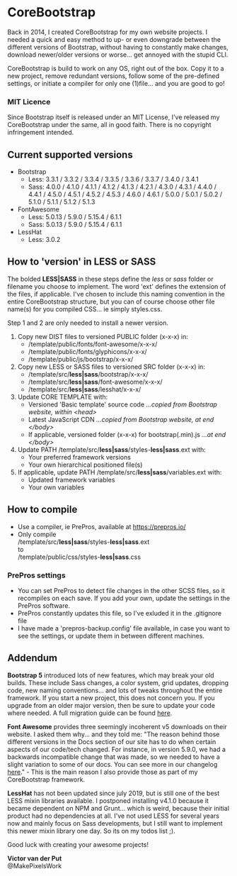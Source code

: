 # CoreBootstrap

Back in 2014, I created CoreBootstrap for my own website projects. I needed a quick and easy method to up- or even downgrade between the different versions of Bootstrap, without having to constantly make changes, download newer/older versions or worse... get annoyed with the stupid CLI.

CoreBootstrap is build to work on any OS, right out of the box. Copy it to a new project, remove redundant versions, follow some of the pre-defined settings, or initiate a compiler for only one (1)file... and you are good to go!

### MIT Licence
Since Bootstrap itself is released under an MIT License, I've released my CoreBootstrap under the same, all in good faith. There is no copyright infringement intended.

## Current supported versions

- Bootstrap
  - Less:
    3.3.1 / 3.3.2 / 3.3.4 / 3.3.5 / 3.3.6 / 3.3.7 / 3.4.0 / 3.4.1
  - Sass:
    4.0.0 / 4.1.0 / 4.1.1 / 4.1.2 / 4.1.3 / 4.2.1 / 4.3.0 / 4.3.1 / 4.4.0 / 4.4.1 / 4.5.0 / 4.5.1 / 4.5.2 / 4.5.3 / 4.6.0 / 4.6.1 / 5.0.0 / 5.0.1 / 5.0.2 / 5.1.0 / 5.1.1 / 5.1.2 / 5.1.3
- FontAwesome
  - Less: 5.0.13 / 5.9.0 / 5.15.4 / 6.1.1
  - Sass: 5.0.13 / 5.9.0 / 5.15.4 / 6.1.1
- LessHat
  - Less: 3.0.2

## How to 'version' in LESS or SASS

The bolded **LESS|SASS** in these steps define the _less_ or _sass_ folder or filename you choose to implement. The word 'ext' defines the extension of the files, if applicable. I've chosen to include this naming convention in the entire CoreBootstrap structure, but you can of course choose other file name(s) for you compiled CSS... ie simply styles.css.

Step 1 and 2 are only needed to install a newer version.

1. Copy new DIST files to versioned PUBLIC folder (x-x-x) in:
   - /template/public/fonts/font-awesome/x-x-x/
   - /template/public/fonts/glyphicons/x-x-x/
   - /template/public/js/bootstrap/x-x-x/
2. Copy new LESS or SASS files to versioned SRC folder (x-x-x) in:
   - /template/src/**less|sass**/bootstrap/x-x-x/
   - /template/src/**less|sass**/font-awesome/x-x-x/
   - /template/src/**less|sass**/lesshat/x-x-x/
3. Update CORE TEMPLATE with:
   - Versioned 'Basic template' source code _...copied from Bootstrap website, within \<head\>_
   - Latest JavaScript CDN _...copied from Bootstrap website, at end \</body\>_
   - If applicable, versioned folder (x-x-x) for bootstrap(.min).js _...at end \</body\>_
4. Update PATH /template/src/**less|sass**/styles-**less|sass**.ext with:
   - Your preferred framework versions
   - Your own hierarchical positioned file(s)
5. If applicable, update PATH /template/src/**less|sass**/variables.ext with:
   - Updated framework variables
   - Your own variables

## How to compile

- Use a compiler, ie PrePros, available at https://prepros.io/
- Only compile<br>
/template/src/**less|sass**/styles-**less|sass**.ext<br>
to<br>
/template/public/css/styles-**less|sass**.css

### PrePros settings

- You can set PrePros to detect file changes in the other SCSS files, so it recompiles on each save. If you add your own, update the settings in the PrePros software.
- PrePros constantly updates this file, so I've exluded it in the .gitignore file
- I have made a 'prepros-backup.config' file available, in case you want to see the settings, or update them in between different machines.

## Addendum

<strong>Bootstrap 5</strong> introduced lots of new features, which may break your old builds. These include Sass changes, a color system, grid updates, dropping code, new naming conventions... and lots of tweaks throughout the entire framework. If you start a new project, this does not concern you. If you upgrade from an older major version, then be sure to update your code where needed. A full migration guide can be found <a href="https://getbootstrap.com/docs/5.0/migration/">here</a>.

<strong>Font Awesome</strong> provides three seemingly incoherent v5 downloads on their website. I asked them why... and they told me: "The reason behind those different versions in the Docs section of our site has to do when certain aspects of our code/tech changed. For instance, in version 5.9.0, we had a backwards incompatible change that was made, so we needed to have a slight variation to some of our docs. You can see more in our changelog <a href="https://github.com/FortAwesome/Font-Awesome/blob/master/CHANGELOG.md">here</a>." - This is the main reason I also provide those as part of my CoreBootstrap framework.

<strong>LessHat</strong> has not been updated since july 2019, but is still one of the best LESS mixin libraries available. I postponed installing v4.1.0 because it became dependent on NPM and Grunt... which is weird, because their initial product had no dependencies at all. I've not used LESS for several years now and mainly focus on Sass developments, but I still want to implement this newer mixin library one day. So its on my todos list ;).

Good luck with creating your awesome projects!

<strong>Victor van der Put</strong><br>
@MakePixelsWork

